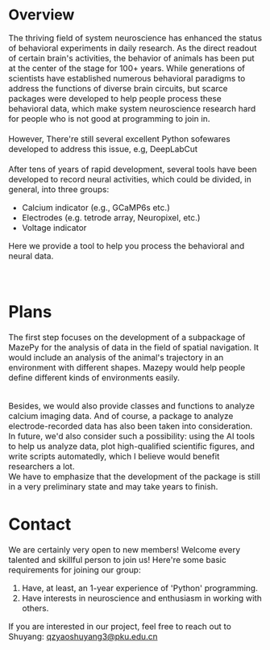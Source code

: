 # Overview
<font size=3>
The thriving field of system neuroscience has enhanced the status of behavioral experiments in daily research. As the direct readout of certain brain's activities, the behavior of animals has been put at the center of the stage for 100+ years. While generations of scientists have established numerous behavioral paradigms to address the functions of diverse brain circuits, but scarce packages were developed to help people process these behavioral data, which make system neuroscience research hard for people who is not good at programming to join in.
<br/>
<br/>
However, There're still several excellent Python sofewares developed to address this issue, e.g, DeepLabCut<https://github.com/DeepLabCut/DeepLabCut>
<br/>
<br/>
After tens of years of rapid development, several tools have been developed to record neural activities, which could be divided, in general, into three groups:

- Calcium indicator (e.g., GCaMP6s etc.)
- Electrodes (e.g. tetrode array, Neuropixel, etc.)
- Voltage indicator

Here we provide a tool to help you process the behavioral and neural data.

<br/>

# Plans
The first step focuses on the development of a subpackage of MazePy for the analysis of data in the field of spatial navigation. It would include an analysis of the animal's trajectory in an environment with different shapes. Mazepy would help people define different kinds of environments easily.

<br/>
Besides, we would also provide classes and functions to analyze calcium imaging data. And of course, a package to analyze electrode-recorded data has also been taken into consideration.

<br/>
In future, we'd also consider such a possibility: using the AI tools to help us analyze data, plot high-qualified scientific figures, and write scripts automatedly, which I believe would benefit researchers a lot.

<br/>
We have to emphasize that the development of the package is still in a very preliminary state and may take years to finish.

<br/>

# Contact
We are certainly very open to new members! Welcome every talented and skillful person to join us! Here're some basic requirements for joining our group:

1. Have, at least, an 1-year experience of 'Python' programming.
2. Have interests in neuroscience and enthusiasm in working with others.

If you are interested in our project, feel free to reach out to Shuyang: qzyaoshuyang3@pku.edu.cn
